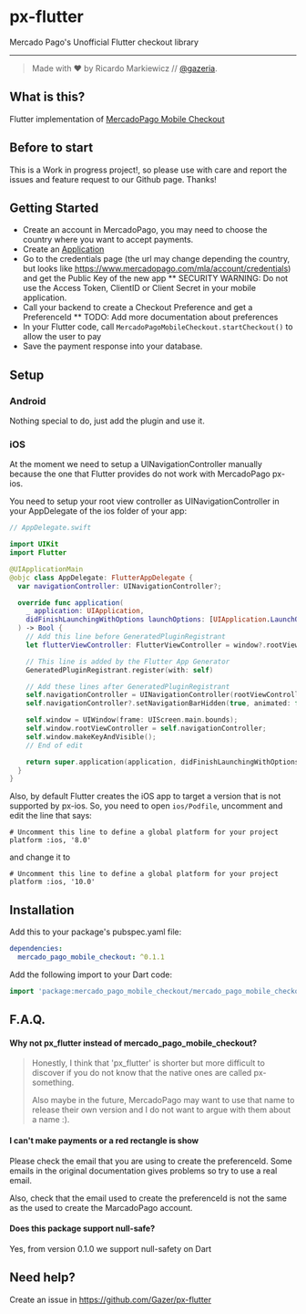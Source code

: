 # px-flutter

Mercado Pago's Unofficial Flutter checkout library

---
>Made with ❤️ by Ricardo Markiewicz // [@gazeria](https://twitter.com/gazeria).

## What is this?

Flutter implementation of [MercadoPago Mobile Checkout](https://www.mercadopago.com.ar/developers/es/guides/payments/mobile-checkout/introduction/)

## Before to start

This is a Work in progress project!, so please use with care and report the issues and feature request to our Github page. Thanks!

## Getting Started

* Create an account in MercadoPago, you may need to choose the country where you want to accept payments.
* Create an [Application](https://applications.mercadopago.com/)
* Go to the credentials page (the url may change depending the country, but looks like https://www.mercadopago.com/mla/account/credentials) and get the Public Key of the new app
** SECURITY WARNING: Do not use the Access Token, ClientID or Client Secret in your mobile application.
* Call your backend to create a Checkout Preference and get a PreferenceId
** TODO: Add more documentation about preferences
* In your Flutter code, call `MercadoPagoMobileCheckout.startCheckout()` to allow the user to pay
* Save the payment response into your database.

## Setup

### Android

Nothing special to do, just add the plugin and use it.

### iOS

At the moment we need to setup a UINavigationController manually because the one that Flutter provides do not work with MercadoPago px-ios.

You need to setup your root view controller as UINavigationController in your AppDelegate of the ios folder of your app:

```swift
// AppDelegate.swift

import UIKit
import Flutter

@UIApplicationMain
@objc class AppDelegate: FlutterAppDelegate {
  var navigationController: UINavigationController?;

  override func application(
    _ application: UIApplication,
    didFinishLaunchingWithOptions launchOptions: [UIApplication.LaunchOptionsKey: Any]?
  ) -> Bool {
    // Add this line before GeneratedPluginRegistrant
    let flutterViewController: FlutterViewController = window?.rootViewController as! FlutterViewController

    // This line is added by the Flutter App Generator
    GeneratedPluginRegistrant.register(with: self)

    // Add these lines after GeneratedPluginRegistrant
    self.navigationController = UINavigationController(rootViewController: flutterViewController);
    self.navigationController?.setNavigationBarHidden(true, animated: false);

    self.window = UIWindow(frame: UIScreen.main.bounds);
    self.window.rootViewController = self.navigationController;
    self.window.makeKeyAndVisible();
    // End of edit

    return super.application(application, didFinishLaunchingWithOptions: launchOptions)
  }
}
```

Also, by default Flutter creates the iOS app to target a version that is not supported by px-ios. So, you need to open `ios/Podfile`, uncomment and edit the line that says:

```
# Uncomment this line to define a global platform for your project
platform :ios, '8.0'
```

and change it to

```
# Uncomment this line to define a global platform for your project
platform :ios, '10.0'
```

## Installation

Add this to your package's pubspec.yaml file:

```yaml
dependencies:
  mercado_pago_mobile_checkout: ^0.1.1
```

Add the following import to your Dart code:

```dart
import 'package:mercado_pago_mobile_checkout/mercado_pago_mobile_checkout.dart';
```

## F.A.Q.

#### Why not px_flutter instead of mercado_pago_mobile_checkout?

> Honestly, I think that 'px_flutter' is shorter but more difficult to discover if you do not know that the native ones are called px-something.
>
> Also maybe in the future, MercadoPago may want to use that name to release their own version and I do not want to argue with them about a name :).

#### I can't make payments or a red rectangle is show

Please check the email that you are using to create the preferenceId. Some emails in the original documentation gives problems so try to use a real email.

Also, check that the email used to create the preferenceId is not the same as the used to create the MarcadoPago account.

#### Does this package support null-safe?

Yes, from version 0.1.0 we support null-safety on Dart

## Need help?

Create an issue in https://github.com/Gazer/px-flutter